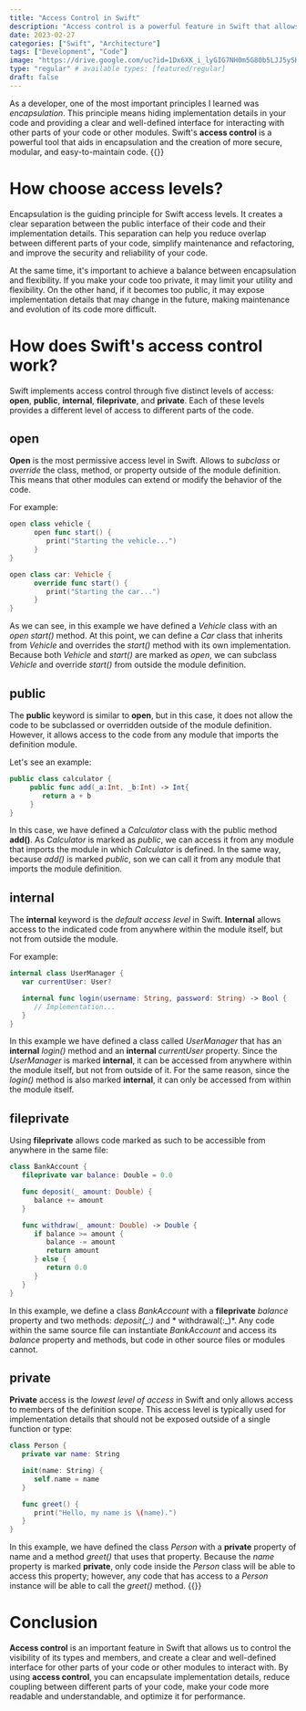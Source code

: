```yaml
---
title: "Access Control in Swift"
description: "Access control is a powerful feature in Swift that allows us to control the visibility of our types and members while also creating a clear and well-defined interface with which other parts of your code or modules can interact. "
date: 2023-02-27
categories: ["Swift", "Architecture"]
tags: ["Development", "Code"]
image: "https://drive.google.com/uc?id=1Dx6XK_i_lyGIG7NH0m5G80b5LJJ5ySHG"
type: "regular" # available types: [featured/regular]
draft: false
---
```


As a developer, one of the most important principles I learned was *encapsulation*. This principle means hiding implementation details in your code and providing a clear and well-defined interface for interacting with other parts of your code or other modules.
Swift's **access control** is a powerful tool that aids in encapsulation and the creation of more secure, modular, and easy-to-maintain code.
{{<ads1>}}


# How choose access levels?

Encapsulation is the guiding principle for Swift access levels. It creates a clear separation between the public interface of their code and their implementation details. This separation can help you reduce overlap between different parts of your code, simplify maintenance and refactoring, and improve the security and reliability of your code.

At the same time, it's important to achieve a balance between encapsulation and flexibility. If you make your code too private, it may limit your utility and flexibility. On the other hand, if it becomes too public, it may expose implementation details that may change in the future, making maintenance and evolution of its code more difficult.

# How does Swift's access control work?

Swift implements access control through five distinct levels of access: **open**, **public**, **internal**, **fileprivate**, and **private**. Each of these levels provides a different level of access to different parts of the code.

## open
**Open** is the most permissive access level in Swift. Allows to *subclass* or *override* the class, method, or property outside of the module definition. This means that other modules can extend or modify the behavior of the code.

For example:

```swift
open class vehicle {
      open func start() {
         print("Starting the vehicle...")
      }
}

open class car: Vehicle {
      override func start() {
         print("Starting the car...")
      }
}
```
As we can see, in this example we have defined a *Vehicle* class with an *open start()* method. At this point, we can define a *Car* class that inherits from *Vehicle* and overrides the *start()* method with its own implementation. Because both *Vehicle* and *start()* are marked as *open*, we can subclass *Vehicle* and override *start()* from outside the module definition.

## public
The **public** keyword is similar to **open**, but in this case, it does not allow the code to be subclassed or overridden outside of the module definition. However, it allows access to the code from any module that imports the definition module.

Let's see an example:

```swift
public class calculator {
     public func add(_a:Int, _b:Int) -> Int{
        return a + b
     }
}
```

In this case, we have defined a *Calculator* class with the public method **add()**. As *Calculator* is marked as *public*, we can access it from any module that imports the module in which *Calculator* is defined. In the same way, because *add()* is marked *public*, son we can call it from any module that imports the module definition.

## internal
The **internal** keyword is the *default access level* in Swift. **Internal** allows access to the indicated code from anywhere within the module itself, but not from outside the module.

For example:
```swift
internal class UserManager {
   var currentUser: User?

   internal func login(username: String, password: String) -> Bool {
      // Implementation...
   }
}
```
In this example we have defined a class called *UserManager* that has an **internal** *login()* method and an **internal** *currentUser* property. Since the *UserManager* is marked **internal**, it can be accessed from anywhere within the module itself, but not from outside of it. For the same reason, since the *login()* method is also marked **internal**, it can only be accessed from within the module itself.

## fileprivate
Using **fileprivate** allows code marked as such to be accessible from anywhere in the same file:

```swift
class BankAccount {
   fileprivate var balance: Double = 0.0

   func deposit(_ amount: Double) {
      balance += amount
   }

   func withdraw(_ amount: Double) -> Double {
      if balance >= amount {
         balance -= amount
         return amount
      } else {
         return 0.0
      }
   }
}
```
In this example, we define a class *BankAccount* with a **fileprivate** *balance* property and two methods: *deposit(_:)* and * withdrawal(:_)*. Any code within the same source file can instantiate *BankAccount* and access its *balance* property and methods, but code in other source files or modules cannot.

## private

**Private** access is the *lowest level of access* in Swift and only allows access to members of the definition scope. This access level is typically used for implementation details that should not be exposed outside of a single function or type:

```swift
class Person {
   private var name: String

   init(name: String) {
      self.name = name
   }

   func greet() {
      print("Hello, my name is \(name).")
   }
}
```
In this example, we have defined the class *Person* with a **private** property of name and a method *greet()* that uses that property. Because the *name* property is marked **private**, only code inside the *Person* class will be able to access this property; however, any code that has access to a *Person* instance will be able to call the *greet()* method.
{{<ads2>}}

# Conclusion

**Access control** is an important feature in Swift that allows us to control the visibility of its types and members, and create a clear and well-defined interface for other parts of your code or other modules to interact with. By using **access control**, you can encapsulate implementation details, reduce coupling between different parts of your code, make your code more readable and understandable, and optimize it for performance.
